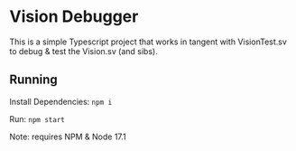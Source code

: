 # Vision Debugger

This is a simple Typescript project that works in tangent with VisionTest.sv to debug & test the Vision.sv (and sibs).

## Running

Install Dependencies: `npm i`

Run: `npm start`

Note: requires NPM & Node 17.1
